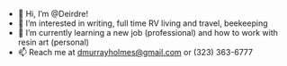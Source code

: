 - 👋 Hi, I’m @Deirdre!
- 👀 I’m interested in writing, full time RV living and travel, beekeeping
- 🌱 I’m currently learning a new job (professional) and how to work with resin art (personal)
- 📫 Reach me at dmurrayholmes@gmail.com or (323) 363-6777

<!---
DeirdreMH/DeirdreMH is a ✨ special ✨ repository because its `README.md` (this file) appears on your GitHub profile.
You can click the Preview link to take a look at your changes.
--->
